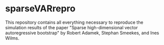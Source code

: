 # sparseVARrepro
This repository contains all everything necessary to reproduce the simulation results of the paper "Sparse high-dimensional vector autoregressive bootstrap" by Robert Adamek, Stephan Smeekes, and Ines Wilms.
